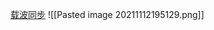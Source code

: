 [载波同步](file://C:/Users/cheda/Videos/14830409/45/14830409_45_0.mp4)
![[Pasted image 20211112195129.png]]
